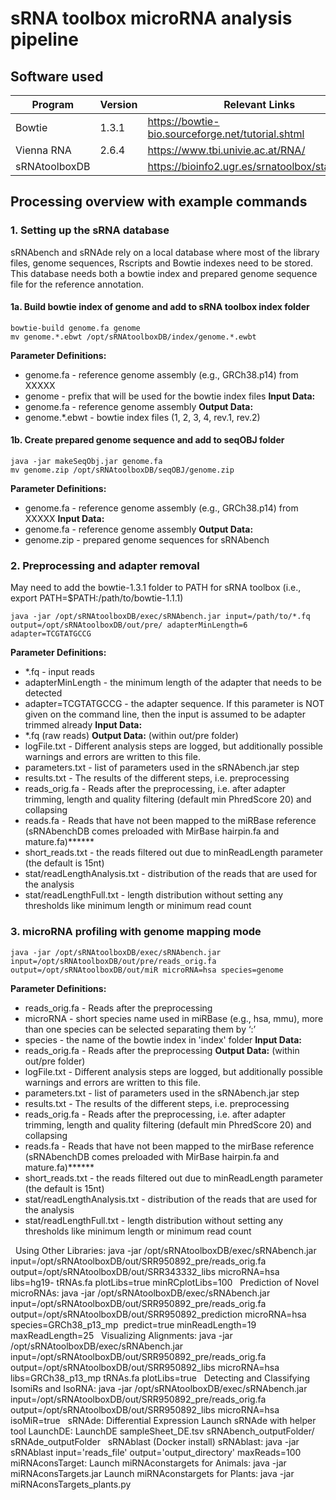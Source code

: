 # sRNA toolbox microRNA analysis pipeline

## Software used
| Program | Version | Relevant Links |
| --- | --- | ---|
| Bowtie | 1.3.1 | https://bowtie-bio.sourceforge.net/tutorial.shtml |
| Vienna RNA | 2.6.4 | https://www.tbi.univie.ac.at/RNA/ |
| sRNAtoolboxDB |  | https://bioinfo2.ugr.es/srnatoolbox/standalone/ |

## Processing overview with example commands

### 1. Setting up the sRNA database
sRNAbench and sRNAde rely on a local database where most of the library files, genome sequences, Rscripts and Bowtie indexes need to be stored. This database needs both a bowtie index and prepared genome sequence file for the reference annotation.

#### 1a. Build bowtie index of genome and add to sRNA toolbox index folder
```
bowtie-build genome.fa genome
mv genome.*.ebwt /opt/sRNAtoolboxDB/index/genome.*.ewbt
```
**Parameter Definitions:**
*  genome.fa - reference genome assembly (e.g., GRCh38.p14) from XXXXX
*  genome - prefix that will be used for the bowtie index files
**Input Data:**
*  genome.fa - reference genome assembly
**Output Data:** 
*  genome.*.ebwt - bowtie index files (1, 2, 3, 4, rev.1, rev.2)

#### 1b. Create prepared genome sequence and add to seqOBJ folder
```
java -jar makeSeqObj.jar genome.fa
mv genome.zip /opt/sRNAtoolboxDB/seqOBJ/genome.zip
```
**Parameter Definitions:**
*  genome.fa - reference genome assembly (e.g., GRCh38.p14) from XXXXX
**Input Data:**
*  genome.fa - reference genome assembly
**Output Data:** 
*  genome.zip - prepared genome sequences for sRNAbench

### 2. Preprocessing and adapter removal
May need to add the bowtie-1.3.1 folder to PATH for sRNA toolbox (i.e., export PATH=$PATH:/path/to/bowtie-1.1.1)
```
java -jar /opt/sRNAtoolboxDB/exec/sRNAbench.jar input=/path/to/*.fq output=/opt/sRNAtoolboxDB/out/pre/ adapterMinLength=6 adapter=TCGTATGCCG 
```
**Parameter Definitions:**
*  *.fq - input reads
*  adapterMinLength - the minimum length of the adapter that needs to be detected
*  adapter=TCGTATGCCG - the adapter sequence. If this parameter is NOT given on the command line, then the input is assumed to be adapter trimmed already
**Input Data:**
*  *.fq (raw reads)
**Output Data:** (within out/pre folder) 
*  logFile.txt - Different analysis steps are logged, but additionally possible warnings and errors are written to this file.  
*  parameters.txt - list of parameters used in the sRNAbench.jar step
*  results.txt - The results of the different steps, i.e. preprocessing
*  reads_orig.fa - Reads after the preprocessing, i.e. after adapter trimming, length and quality filtering (default min PhredScore 20) and collapsing
*  reads.fa - Reads that have not been mapped to the miRBase reference (sRNAbenchDB comes preloaded with MirBase hairpin.fa and mature.fa)******
*  short_reads.txt - the reads filtered out due to minReadLength parameter (the default is 15nt)
* stat/readLengthAnalysis.txt -  distribution of the reads that are used for the analysis
* stat/readLengthFull.txt -  length distribution without setting any thresholds like minimum length or minimum read count
 
### 3. microRNA profiling with genome mapping mode
```
java -jar /opt/sRNAtoolboxDB/exec/sRNAbench.jar input=/opt/sRNAtoolboxDB/out/pre/reads_orig.fa output=/opt/sRNAtoolboxDB/out/miR microRNA=hsa species=genome
```
**Parameter Definitions:**
*  reads_orig.fa - Reads after the preprocessing
*  microRNA - short species name used in miRBase (e.g., hsa, mmu), more than one species can be selected separating them by ‘:’
*  species - the name of the bowtie index in 'index' folder
**Input Data:**
*  reads_orig.fa - Reads after the preprocessing
**Output Data:** (within out/pre folder) 
*  logFile.txt - Different analysis steps are logged, but additionally possible warnings and errors are written to this file.  
*  parameters.txt - list of parameters used in the sRNAbench.jar step
*  results.txt - The results of the different steps, i.e. preprocessing
*  reads_orig.fa - Reads after the preprocessing, i.e. after adapter trimming, length and quality filtering (default min PhredScore 20) and collapsing
*  reads.fa - Reads that have not been mapped to the mirBase reference (sRNAbenchDB comes preloaded with MirBase hairpin.fa and mature.fa)******
*  short_reads.txt - the reads filtered out due to minReadLength parameter (the default is 15nt)
* stat/readLengthAnalysis.txt -  distribution of the reads that are used for the analysis
* stat/readLengthFull.txt -  length distribution without setting any thresholds like minimum length or minimum read count

 
Using Other Libraries:
java -jar /opt/sRNAtoolboxDB/exec/sRNAbench.jar input=/opt/sRNAtoolboxDB/out/SRR950892_pre/reads_orig.fa output=/opt/sRNAtoolboxDB/out/SRR343332_libs microRNA=hsa libs=hg19- tRNAs.fa plotLibs=true minRCplotLibs=100
 
Prediction of Novel microRNAs:
java -jar /opt/sRNAtoolboxDB/exec/sRNAbench.jar input=/opt/sRNAtoolboxDB/out/SRR950892_pre/reads_orig.fa output=/opt/sRNAtoolboxDB/out/SRR950892_prediction microRNA=hsa species=GRCh38_p13_mp
 predict=true minReadLength=19 maxReadLength=25
 
Visualizing Alignments:
java -jar /opt/sRNAtoolboxDB/exec/sRNAbench.jar input=/opt/sRNAtoolboxDB/out/SRR950892_pre/reads_orig.fa output=/opt/sRNAtoolboxDB/out/SRR950892_libs microRNA=hsa libs=GRCh38_p13_mp tRNAs.fa plotLibs=true
 
Detecting and Classifying IsomiRs and IsoRNA:
java -jar /opt/sRNAtoolboxDB/exec/sRNAbench.jar input=/opt/sRNAtoolboxDB/out/SRR950892_pre/reads_orig.fa output=/opt/sRNAtoolboxDB/out/SRR950892_libs microRNA=hsa isoMiR=true
 
sRNAde: Differential Expression
Launch sRNAde with helper tool LaunchDE:
LaunchDE sampleSheet_DE.tsv sRNAbench_outputFolder/ sRNAde_outputFolder
 
sRNAblast (Docker install)
sRNAblast:
java -jar sRNAblast input='reads_file' output='output_directory' maxReads=100
 
miRNAconsTarget:
Launch miRNAconstargets for Animals:
java -jar miRNAconsTargets.jar
Launch miRNAconstargets for Plants:
java -jar miRNAconsTargets_plants.py
